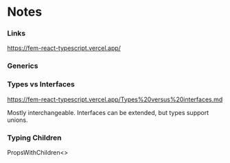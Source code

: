 # Notes
 
### Links
https://fem-react-typescript.vercel.app/

### Generics

### Types vs Interfaces
https://fem-react-typescript.vercel.app/Types%20versus%20interfaces.md

Mostly interchangeable. Interfaces can be extended, but types support
unions.

### Typing Children
PropsWithChildren<>
